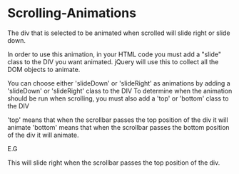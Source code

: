 # Scrolling-Animations
The div that is selected to be animated when scrolled will slide right or slide down.


In order to use this animation, in your HTML code you must add a "slide" class to the DIV you want animated. jQuery will use this
to collect all the DOM objects to animate.


You can choose either 'slideDown' or 'slideRight' as animations by adding a 'slideDown' or 'slideRight' class to the DIV
To determine when the animation should be run when scrolling, you must also add a 'top' or 'bottom' class to the DIV

'top' means that when the scrollbar passes the top position of the div it will animate
'bottom' means that when the scrollbar passes the bottom position of the div it will animate.

E.G <div class="slide top slideRight"></div>

This will slide right when the scrollbar passes the top position of the div.


